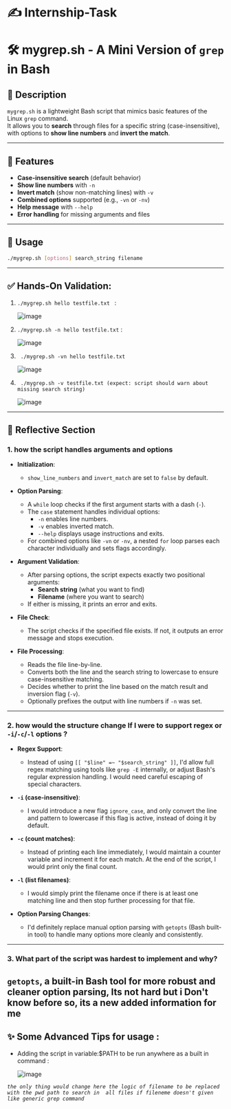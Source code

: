 # :writing_hand: Internship-Task

# 🛠️ mygrep.sh - A Mini Version of `grep` in Bash

## 📄 Description
`mygrep.sh` is a lightweight Bash script that mimics basic features of the Linux `grep` command.  
It allows you to **search** through files for a specific string (case-insensitive), with options to **show line numbers** and **invert the match**.

---

## 🚀 Features
- **Case-insensitive search** (default behavior)
- **Show line numbers** with `-n`
- **Invert match** (show non-matching lines) with `-v`
- **Combined options** supported (e.g., `-vn` or `-nv`)
- **Help message** with `--help`
- **Error handling** for missing arguments and files

---

## 🧰 Usage

```bash
./mygrep.sh [options] search_string filename
```
---

## :white_check_mark:  Hands-On Validation:
1.  `./mygrep.sh hello testfile.txt ` :

   
     ![image](https://github.com/user-attachments/assets/7f06abad-b81c-498c-a51d-3c4e4aa09fa9)


3. `./mygrep.sh -n hello testfile.txt` :

     ![image](https://github.com/user-attachments/assets/a5f7ee02-5b9c-463b-8267-809f7aa5ac6d)

4. ` ./mygrep.sh -vn hello testfile.txt`

     ![image](https://github.com/user-attachments/assets/0c660a5b-01ec-4680-8e93-e549070838aa)

5. ` ./mygrep.sh -v testfile.txt (expect: script should warn about missing search string)`


     ![image](https://github.com/user-attachments/assets/a369fbaa-9616-4860-9800-6a53a41a915a)


---

## 🧠 Reflective Section

### 1. how the script handles arguments and options

- **Initialization**:
  - `show_line_numbers` and `invert_match` are set to `false` by default.

- **Option Parsing**:
  - A `while` loop checks if the first argument starts with a dash (`-`).
  - The `case` statement handles individual options:
    - `-n` enables line numbers.
    - `-v` enables inverted match.
    - `--help` displays usage instructions and exits.
  - For combined options like `-vn` or `-nv`, a nested `for` loop parses each character individually and sets flags accordingly.

- **Argument Validation**:
  - After parsing options, the script expects exactly two positional arguments:
    - **Search string** (what you want to find)
    - **Filename** (where you want to search)
  - If either is missing, it prints an error and exits.

- **File Check**:
  - The script checks if the specified file exists. If not, it outputs an error message and stops execution.

- **File Processing**:
  - Reads the file line-by-line.
  - Converts both the line and the search string to lowercase to ensure case-insensitive matching.
  - Decides whether to print the line based on the match result and inversion flag (`-v`).
  - Optionally prefixes the output with line numbers if `-n` was set.

---

### 2. how would the structure change If I were to support regex or `-i`/`-c`/`-l` options ?

- **Regex Support**:
  - Instead of using `[[ "$line" =~ "$search_string" ]]`, I'd allow full regex matching using tools like `grep -E` internally, or adjust Bash's regular expression handling. I would need careful escaping of special characters.

- **`-i` (case-insensitive)**:
  - I would introduce a new flag `ignore_case`, and only convert the line and pattern to lowercase if this flag is active, instead of doing it by default.

- **`-c` (count matches)**:
  - Instead of printing each line immediately, I would maintain a counter variable and increment it for each match. At the end of the script, I would print only the final count.

- **`-l` (list filenames)**:
  - I would simply print the filename once if there is at least one matching line and then stop further processing for that file.

- **Option Parsing Changes**:
  - I'd definitely replace manual option parsing with `getopts` (Bash built-in tool) to handle many options more cleanly and consistently.

---

### 3. What part of the script was hardest to implement and why?

`getopts`, a built-in Bash tool for more robust and cleaner option parsing,
  Its not hard but i Don't know before so, its a new added information for me 
---

## :sparkles: Some Advanced Tips for usage :
* Adding the script in variable:$PATH to be run anywhere as a built in command :

  ![image](https://github.com/user-attachments/assets/4f250e98-99f4-48ba-b17c-9c68c7b5b6a9)

*`the only thing would change here the logic of filename to be replaced with the pwd path to search in  all files if fileneme doesn't given like generic grep command  `*
  
